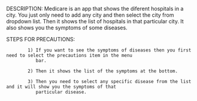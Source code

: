 DESCRIPTION: 
            Medicare is an app that shows the diferent hospitals in a city. You just only need to add any city 
            and then select the city from dropdown list. Then it shows the list of hospitals in that particular city.
            It also shows you the symptoms of some diseases.
            
STEPS FOR PRECAUTIONS:

            1) If you want to see the symptoms of diseases then you first need to select the precautions item in the menu
               bar.
            
            2) Then it shows the list of the symptoms at the bottom.
            
            3) Then you need to select any specific disease from the list and it will show you the symptoms of that 
               particular disease.
            